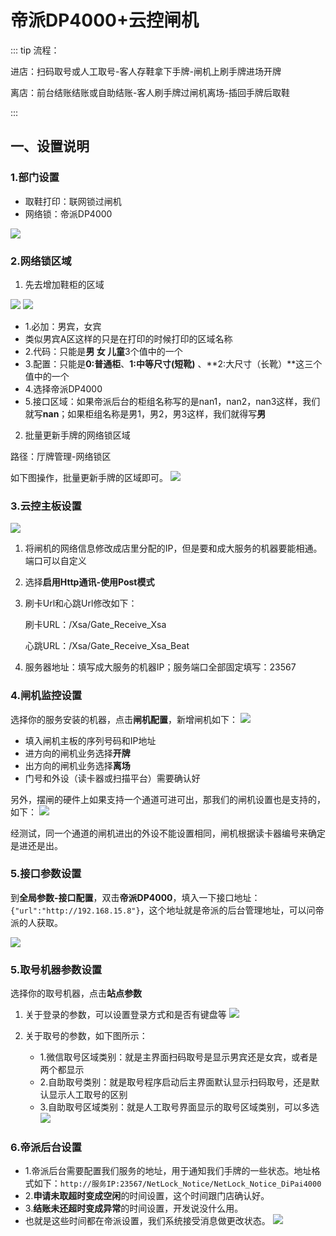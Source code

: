 # 帝派DP4000+云控闸机
::: tip
流程：

进店：扫码取号或人工取号-客人存鞋拿下手牌-闸机上刷手牌进场开牌

离店：前台结账结账或自助结账-客人刷手牌过闸机离场-插回手牌后取鞋

:::


## 一、设置说明
### 1.部门设置
+ 取鞋打印：联网锁过闸机
+ 网络锁：帝派DP4000

![](https://wiki-cdsoft.oss-cn-hangzhou.aliyuncs.com/20240828141822.png)
### 2.网络锁区域
1. 先去增加鞋柜的区域

![](https://wiki-cdsoft.oss-cn-hangzhou.aliyuncs.com/20240706164321.png)
![](https://wiki-cdsoft.oss-cn-hangzhou.aliyuncs.com/20240828142743.png)

+ 1.必加：男宾，女宾
+ 类似男宾A区这样的只是在打印的时候打印的区域名称
+ 2.代码：只能是**男 女 儿童**3个值中的一个
+ 3.配置：只能是**0:普通柜**、**1:中等尺寸(短靴)** 、**2:大尺寸（长靴）**这三个值中的一个
+ 4.选择帝派DP4000
+ 5.接口区域：如果帝派后台的柜组名称写的是nan1，nan2，nan3这样，我们就写**nan**；如果柜组名称是男1，男2，男3这样，我们就得写**男**


2. 批量更新手牌的网络锁区域

路径：厅牌管理-网络锁区

如下图操作，批量更新手牌的区域即可。
![](https://wiki-cdsoft.oss-cn-hangzhou.aliyuncs.com/20240706164619.png)

### 3.云控主板设置
![](https://wiki-cdsoft.oss-cn-hangzhou.aliyuncs.com/20240828144926.png)
1. 将闸机的网络信息修改成店里分配的IP，但是要和成大服务的机器要能相通。端口可以自定义
2. 选择**启用Http通讯-使用Post模式**
3. 刷卡Url和心跳Url修改如下：
   
   刷卡URL：/Xsa/Gate_Receive_Xsa

   心跳URL：/Xsa/Gate_Receive_Xsa_Beat
4. 服务器地址：填写成大服务的机器IP；服务端口全部固定填写：23567
### 4.闸机监控设置
选择你的服务安装的机器，点击**闸机配置**，新增闸机如下：
![](https://wiki-cdsoft.oss-cn-hangzhou.aliyuncs.com/20240828145556.png)
+ 填入闸机主板的序列号码和IP地址
+ 进方向的闸机业务选择**开牌**
+ 出方向的闸机业务选择**离场**
+ 门号和外设（读卡器或扫描平台）需要确认好


另外，摆闸的硬件上如果支持一个通道可进可出，那我们的闸机设置也是支持的，如下：
![](https://wiki-cdsoft.oss-cn-hangzhou.aliyuncs.com/20240828145837.png)

经测试，同一个通道的闸机进出的外设不能设置相同，闸机根据读卡器编号来确定是进还是出。
### 5.接口参数设置
到**全局参数-接口配置**，双击**帝派DP4000**，填入一下接口地址：```{"url":"http://192.168.15.8"}```，这个地址就是帝派的后台管理地址，可以问帝派的人获取。

![](https://wiki-cdsoft.oss-cn-hangzhou.aliyuncs.com/20240828150257.png)

### 5.取号机器参数设置
选择你的取号机器，点击**站点参数**
1. 关于登录的参数，可以设置登录方式和是否有键盘等
   ![](https://wiki-cdsoft.oss-cn-hangzhou.aliyuncs.com/20240828150646.png)

2. 关于取号的参数，如下图所示：
   + 1.微信取号区域类别：就是主界面扫码取号是显示男宾还是女宾，或者是两个都显示
   + 2.自助取号类别：就是取号程序启动后主界面默认显示扫码取号，还是默认显示人工取号的区别
   + 3.自助取号区域类别：就是人工取号界面显示的取号区域类别，可以多选
   ![](https://wiki-cdsoft.oss-cn-hangzhou.aliyuncs.com/20240828151131.png)


### 6.帝派后台设置
+ 1.帝派后台需要配置我们服务的地址，用于通知我们手牌的一些状态。地址格式如下：```http://服务IP:23567/NetLock_Notice/NetLock_Notice_DiPai4000```
+ 2.**申请未取超时变成空闲**的时间设置，这个时间跟门店确认好。
+ 3.**结账未还超时变成异常**的时间设置，开发说没什么用。
+ 也就是这些时间都在帝派设置，我们系统接受消息做更改状态。
![](https://wiki-cdsoft.oss-cn-hangzhou.aliyuncs.com/20240828152108.png)